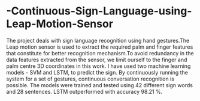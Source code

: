 # -Continuous-Sign-Language-using-Leap-Motion-Sensor
The project deals with sign language recognition using hand gestures.The Leap motion sensor is used to extract the required palm and finger features that constitute for better recognition mechanism.To avoid redundancy in the data features extracted from the sensor, we limit ourself to the finger and palm centre 3D coordinates in this work. I have used two machine learning models - SVM and LSTM, to predict the sign. By continuously running the system for a set of gestures, continuous conversation recognition is possible. The models were trained and tested using 42 different sign words and 28 sentences. LSTM outperformed with accuracy 98.21 %.
